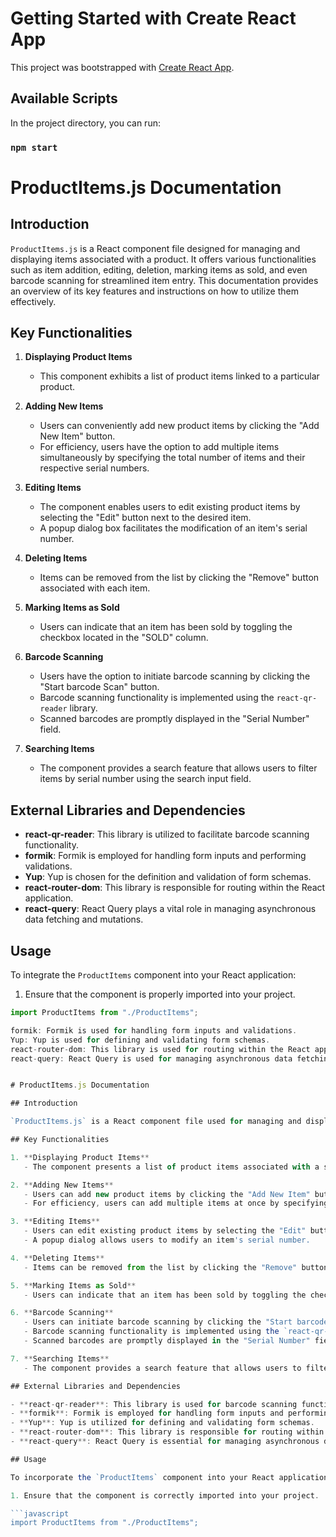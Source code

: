 # Getting Started with Create React App

This project was bootstrapped with [Create React App](https://github.com/facebook/create-react-app).

## Available Scripts

In the project directory, you can run:

### `npm start`

# ProductItems.js Documentation

## Introduction

`ProductItems.js` is a React component file designed for managing and displaying items associated with a product. It offers various functionalities such as item addition, editing, deletion, marking items as sold, and even barcode scanning for streamlined item entry. This documentation provides an overview of its key features and instructions on how to utilize them effectively.

## Key Functionalities

1. **Displaying Product Items**
   - This component exhibits a list of product items linked to a particular product.

2. **Adding New Items**
   - Users can conveniently add new product items by clicking the "Add New Item" button.
   - For efficiency, users have the option to add multiple items simultaneously by specifying the total number of items and their respective serial numbers.

3. **Editing Items**
   - The component enables users to edit existing product items by selecting the "Edit" button next to the desired item.
   - A popup dialog box facilitates the modification of an item's serial number.

4. **Deleting Items**
   - Items can be removed from the list by clicking the "Remove" button associated with each item.

5. **Marking Items as Sold**
   - Users can indicate that an item has been sold by toggling the checkbox located in the "SOLD" column.

6. **Barcode Scanning**
   - Users have the option to initiate barcode scanning by clicking the "Start barcode Scan" button.
   - Barcode scanning functionality is implemented using the `react-qr-reader` library.
   - Scanned barcodes are promptly displayed in the "Serial Number" field.

7. **Searching Items**
   - The component provides a search feature that allows users to filter items by serial number using the search input field.

## External Libraries and Dependencies

- **react-qr-reader**: This library is utilized to facilitate barcode scanning functionality.
- **formik**: Formik is employed for handling form inputs and performing validations.
- **Yup**: Yup is chosen for the definition and validation of form schemas.
- **react-router-dom**: This library is responsible for routing within the React application.
- **react-query**: React Query plays a vital role in managing asynchronous data fetching and mutations.

## Usage

To integrate the `ProductItems` component into your React application:

1. Ensure that the component is properly imported into your project.

```javascript
import ProductItems from "./ProductItems";

formik: Formik is used for handling form inputs and validations.
Yup: Yup is used for defining and validating form schemas.
react-router-dom: This library is used for routing within the React application.
react-query: React Query is used for managing asynchronous data fetching and mutations.


# ProductItems.js Documentation

## Introduction

`ProductItems.js` is a React component file used for managing and displaying product items. This component offers a range of functionalities, including item addition, editing, deletion, marking items as sold, and barcode scanning for quick item entry. This documentation provides an overview of the key features and instructions on how to use them effectively.

## Key Functionalities

1. **Displaying Product Items**
   - The component presents a list of product items associated with a specific product.

2. **Adding New Items**
   - Users can add new product items by clicking the "Add New Item" button.
   - For efficiency, users can add multiple items at once by specifying the total number of items and their corresponding serial numbers.

3. **Editing Items**
   - Users can edit existing product items by selecting the "Edit" button next to the desired item.
   - A popup dialog allows users to modify an item's serial number.

4. **Deleting Items**
   - Items can be removed from the list by clicking the "Remove" button next to each item.

5. **Marking Items as Sold**
   - Users can indicate that an item has been sold by toggling the checkbox located in the "SOLD" column.

6. **Barcode Scanning**
   - Users can initiate barcode scanning by clicking the "Start barcode Scan" button.
   - Barcode scanning functionality is implemented using the `react-qr-reader` library.
   - Scanned barcodes are promptly displayed in the "Serial Number" field.

7. **Searching Items**
   - The component provides a search feature that allows users to filter items by serial number using the search input field.

## External Libraries and Dependencies

- **react-qr-reader**: This library is used for barcode scanning functionality.
- **formik**: Formik is employed for handling form inputs and performing validations.
- **Yup**: Yup is utilized for defining and validating form schemas.
- **react-router-dom**: This library is responsible for routing within the React application.
- **react-query**: React Query is essential for managing asynchronous data fetching and mutations.

## Usage

To incorporate the `ProductItems` component into your React application:

1. Ensure that the component is correctly imported into your project.

```javascript
import ProductItems from "./ProductItems";

